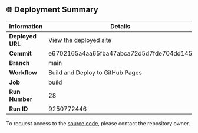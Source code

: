 ## 🌐 Deployment Summary

| Information | Details |
|-------------|---------|
| **Deployed URL** | [View the deployed site](https://First-Matter.github.io/multiplayer-test) |
| **Commit** | e6702165a4aa65fba47abca72d5d7fde704dd145 |
| **Branch** | main |
| **Workflow** | Build and Deploy to GitHub Pages |
| **Job** | build |
| **Run Number** | 28 |
| **Run ID** | 9250772446 |

To request access to the [source code](https://github.com/First-Matter/playroom-hello-world), please contact the repository owner.
